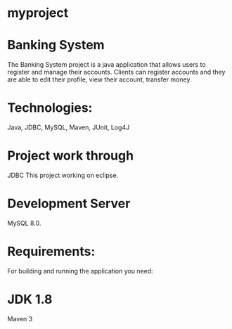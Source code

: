 # myproject
# Banking System
The Banking System project is a java application that allows users to register and manage their accounts. Clients can register accounts and they are able to edit their profile, view their account, transfer money.
# Technologies:
Java, JDBC, MySQL, Maven, JUnit, Log4J
# Project work through
JDBC
This project working on eclipse.
# Development Server
 MySQL 8.0.
 # Requirements:
 For building and running the application you need:
 # JDK 1.8
 Maven 3
 

